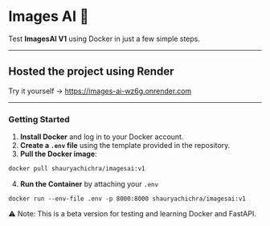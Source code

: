 # Images AI 🚀

Test **ImagesAI V1** using Docker in just a few simple steps.

---

## Hosted the project using Render
Try it yourself -> https://images-ai-wz6g.onrender.com

---

### **Getting Started**

1. **Install Docker** and log in to your Docker account.
2. **Create a `.env` file** using the template provided in the repository.
3. **Pull the Docker image**:

```bash
docker pull shauryachichra/imagesai:v1
```
4. **Run the Container** by attaching your `.env`
```
docker run --env-file .env -p 8000:8000 shauryachichra/imagesai:v1
```
⚠️ Note: This is a beta version for testing and learning Docker and FastAPI.
